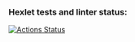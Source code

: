 ### Hexlet tests and linter status:
[![Actions Status](https://github.com/dtarakanova/java-project-72/actions/workflows/hexlet-check.yml/badge.svg)](https://github.com/dtarakanova/java-project-72/actions)